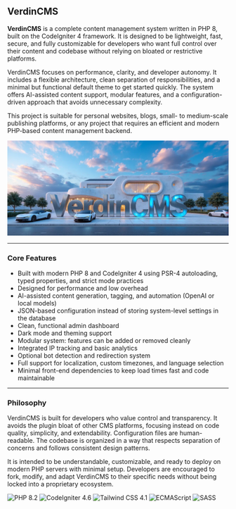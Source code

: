 ## VerdinCMS

**VerdinCMS** is a complete content management system written in PHP 8, built on the CodeIgniter 4 framework. It is designed to be lightweight, fast, secure, and fully customizable for developers who want full control over their content and codebase without relying on bloated or restrictive platforms.

VerdinCMS focuses on performance, clarity, and developer autonomy. It includes a flexible architecture, clean separation of responsibilities, and a minimal but functional default theme to get started quickly. The system offers AI-assisted content support, modular features, and a configuration-driven approach that avoids unnecessary complexity.

This project is suitable for personal websites, blogs, small- to medium-scale publishing platforms, or any project that requires an efficient and modern PHP-based content management backend.

![Splash](splash.webp)

---

### Core Features

- Built with modern PHP 8 and CodeIgniter 4 using PSR-4 autoloading, typed properties, and strict mode practices
- Designed for performance and low overhead
- AI-assisted content generation, tagging, and automation (OpenAI or local models)
- JSON-based configuration instead of storing system-level settings in the database
- Clean, functional admin dashboard
- Dark mode and theming support
- Modular system: features can be added or removed cleanly
- Integrated IP tracking and basic analytics
- Optional bot detection and redirection system
- Full support for localization, custom timezones, and language selection
- Minimal front-end dependencies to keep load times fast and code maintainable

---

### Philosophy

VerdinCMS is built for developers who value control and transparency. It avoids the plugin bloat of other CMS platforms, focusing instead on code quality, simplicity, and extendability. Configuration files are human-readable. The codebase is organized in a way that respects separation of concerns and follows consistent design patterns.

It is intended to be understandable, customizable, and ready to deploy on modern PHP servers with minimal setup. Developers are encouraged to fork, modify, and adapt VerdinCMS to their specific needs without being locked into a proprietary ecosystem.


![PHP 8.2](https://img.shields.io/badge/PHP-8.2-8892BF?logo=php&logoColor=white)
![CodeIgniter 4.6](https://img.shields.io/badge/CodeIgniter-4.6-EF4223?logo=codeigniter&logoColor=white)
![Tailwind CSS 4.1](https://img.shields.io/badge/Tailwind_CSS-4.1-06B6D4?logo=tailwind-css&logoColor=white)
![ECMAScript](https://img.shields.io/badge/ECMAScript-2024-F7DF1E?logo=javascript&logoColor=black)
![SASS](https://img.shields.io/badge/SASS-1.6.0-CC6699?logo=sass&logoColor=white)
